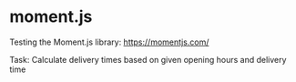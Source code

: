 # moment.js
Testing the Moment.js library: https://momentjs.com/

Task: Calculate delivery times based on given opening hours and delivery time
